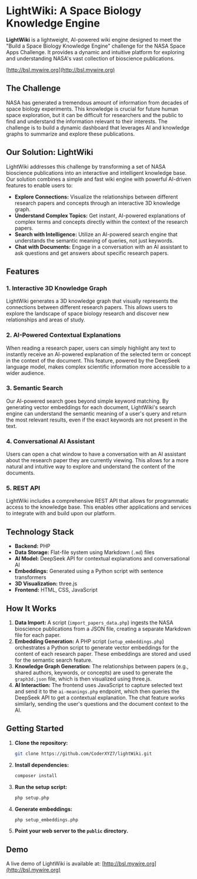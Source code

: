 # LightWiki: A Space Biology Knowledge Engine

**LightWiki** is a lightweight, AI-powered wiki engine designed to meet the "Build a Space Biology Knowledge Engine" challenge for the NASA Space Apps Challenge. It provides a dynamic and intuitive platform for exploring and understanding NASA's vast collection of bioscience publications.

[http://bsl.mywire.org](http://bsl.mywire.org)

## The Challenge

NASA has generated a tremendous amount of information from decades of space biology experiments. This knowledge is crucial for future human space exploration, but it can be difficult for researchers and the public to find and understand the information relevant to their interests. The challenge is to build a dynamic dashboard that leverages AI and knowledge graphs to summarize and explore these publications.

## Our Solution: LightWiki

LightWiki addresses this challenge by transforming a set of NASA bioscience publications into an interactive and intelligent knowledge base. Our solution combines a simple and fast wiki engine with powerful AI-driven features to enable users to:

*   **Explore Connections:** Visualize the relationships between different research papers and concepts through an interactive 3D knowledge graph.
*   **Understand Complex Topics:** Get instant, AI-powered explanations of complex terms and concepts directly within the context of the research papers.
*   **Search with Intelligence:** Utilize an AI-powered search engine that understands the semantic meaning of queries, not just keywords.
*   **Chat with Documents:** Engage in a conversation with an AI assistant to ask questions and get answers about specific research papers.

## Features

### 1. Interactive 3D Knowledge Graph

LightWiki generates a 3D knowledge graph that visually represents the connections between different research papers. This allows users to explore the landscape of space biology research and discover new relationships and areas of study.

### 2. AI-Powered Contextual Explanations

When reading a research paper, users can simply highlight any text to instantly receive an AI-powered explanation of the selected term or concept in the context of the document. This feature, powered by the DeepSeek language model, makes complex scientific information more accessible to a wider audience.

### 3. Semantic Search

Our AI-powered search goes beyond simple keyword matching. By generating vector embeddings for each document, LightWiki's search engine can understand the semantic meaning of a user's query and return the most relevant results, even if the exact keywords are not present in the text.

### 4. Conversational AI Assistant

Users can open a chat window to have a conversation with an AI assistant about the research paper they are currently viewing. This allows for a more natural and intuitive way to explore and understand the content of the documents.

### 5. REST API

LightWiki includes a comprehensive REST API that allows for programmatic access to the knowledge base. This enables other applications and services to integrate with and build upon our platform.

## Technology Stack

*   **Backend:** PHP
*   **Data Storage:** Flat-file system using Markdown (`.md`) files
*   **AI Model:** DeepSeek API for contextual explanations and conversational AI
*   **Embeddings:** Generated using a Python script with sentence transformers
*   **3D Visualization:** three.js
*   **Frontend:** HTML, CSS, JavaScript

## How It Works

1.  **Data Import:** A script (`import_papers_data.php`) ingests the NASA bioscience publications from a JSON file, creating a separate Markdown file for each paper.
2.  **Embedding Generation:** A PHP script (`setup_embeddings.php`) orchestrates a Python script to generate vector embeddings for the content of each research paper. These embeddings are stored and used for the semantic search feature.
3.  **Knowledge Graph Generation:** The relationships between papers (e.g., shared authors, keywords, or concepts) are used to generate the `graph3d.json` file, which is then visualized using three.js.
4.  **AI Interaction:** The frontend uses JavaScript to capture selected text and send it to the `ai-meanings.php` endpoint, which then queries the DeepSeek API to get a contextual explanation. The chat feature works similarly, sending the user's questions and the document context to the AI.

## Getting Started

1.  **Clone the repository:**
    ```bash
    git clone https://github.com/CoderXYZ7/lightWiki.git
    ```
2.  **Install dependencies:**
    ```bash
    composer install
    ```
3.  **Run the setup script:**
    ```bash
    php setup.php
    ```
4.  **Generate embeddings:**
    ```bash
    php setup_embeddings.php
    ```
5.  **Point your web server to the `public` directory.**

## Demo

A live demo of LightWiki is available at: [http://bsl.mywire.org](http://bsl.mywire.org)
